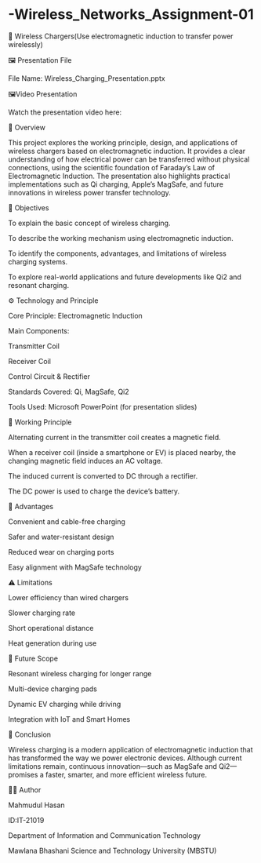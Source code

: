 # -Wireless_Networks_Assignment-01
🔋 Wireless Chargers(Use electromagnetic induction to transfer power wirelessly)

🖼️ Presentation File

File Name: Wireless_Charging_Presentation.pptx



🖼️Video Presentation 

Watch the presentation video here:


📘 Overview

This project explores the working principle, design, and applications of wireless chargers based on electromagnetic induction. It provides a clear understanding of how electrical power can be transferred without physical connections, using the scientific foundation of Faraday’s Law of Electromagnetic Induction.
The presentation also highlights practical implementations such as Qi charging, Apple’s MagSafe, and future innovations in wireless power transfer technology.


🎯 Objectives

To explain the basic concept of wireless charging.

To describe the working mechanism using electromagnetic induction.

To identify the components, advantages, and limitations of wireless charging systems.

To explore real-world applications and future developments like Qi2 and resonant charging.


⚙️ Technology and Principle

Core Principle: Electromagnetic Induction

Main Components:

Transmitter Coil

Receiver Coil

Control Circuit & Rectifier

Standards Covered: Qi, MagSafe, Qi2

Tools Used: Microsoft PowerPoint (for presentation slides)


🧩 Working Principle

Alternating current in the transmitter coil creates a magnetic field.

When a receiver coil (inside a smartphone or EV) is placed nearby, the changing magnetic field induces an AC voltage.

The induced current is converted to DC through a rectifier.

The DC power is used to charge the device’s battery.


🌟 Advantages

Convenient and cable-free charging

Safer and water-resistant design

Reduced wear on charging ports

Easy alignment with MagSafe technology


⚠️ Limitations

Lower efficiency than wired chargers

Slower charging rate

Short operational distance

Heat generation during use


🚀 Future Scope

Resonant wireless charging for longer range

Multi-device charging pads

Dynamic EV charging while driving

Integration with IoT and Smart Homes


🧠 Conclusion

Wireless charging is a modern application of electromagnetic induction that has transformed the way we power electronic devices. Although current limitations remain, continuous innovation—such as MagSafe and Qi2—promises a faster, smarter, and more efficient wireless future.


👨‍💻 Author

Mahmudul Hasan

ID:IT-21019

Department of Information and Communication Technology

Mawlana Bhashani Science and Technology University (MBSTU)
